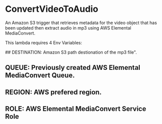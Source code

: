 # ConvertVideoToAudio
An Amazon S3 trigger that retrieves metadata for the video object that has been updated then extract audio in mp3 using AWS Elemental MediaConvert.

This lambda requires 4 Env Variables:

## DESTINATION: Amazon S3 path destionation of the mp3 file".
## QUEUE: Previously created AWS Elemental MediaConvert Queue.
## REGION: AWS prefered region.
## ROLE: AWS Elemental MediaConvert Service Role
